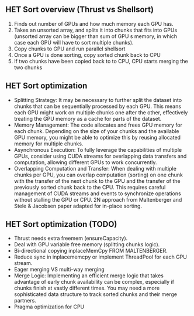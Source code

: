 ## HET Sort overview (Thrust vs Shellsort)
1. Finds out number of GPUs and how much memory each GPU has. 
2. Takes an unsorted array, and splits it into chunks that fits into GPUs (unsorted array can be bigger than sum of GPU s memory, in which case each GPU will have to sort multiple chunks).
3. Copy chunks to GPU and run parallel shellsort
4. Once a GPU is done sorting, copy sorted chunk back to CPU
5. If two chunks have been copied back to to CPU, CPU starts merging the two chunks

## HET Sort optimization
- Splitting Strategy: It may be necessary to further split the dataset into chunks that can be sequentially processed by each GPU. This means each GPU might work on multiple chunks one after the other, effectively treating the GPU memory as a cache for parts of the dataset.
- Memory Management: The code allocates and frees GPU memory for each chunk. Depending on the size of your chunks and the available GPU memory, you might be able to optimize this by reusing allocated memory for multiple chunks.
- Asynchronous Execution: To fully leverage the capabilities of multiple GPUs, consider using CUDA streams for overlapping data transfers and computation, allowing different GPUs to work concurrently.
- Overlapping Computation and Transfer: When dealing with multiple chunks per GPU, you can overlap computation (sorting) on one chunk with the transfer of the next chunk to the GPU and the transfer of the previously sorted chunk back to the CPU. This requires careful management of CUDA streams and events to synchronize operations without stalling the GPU or CPU. 2N approach from Maltenberger and Stele & Jacobsen paper adapted for in-place sorting.

## HET Sort optimization (TODO)
- Thrust needs extra freemem (ensureCapacity).
- Deal with GPU variable free memory (splitting chunks logic). 
- Bi-directional copying inplaceMemCpy FROM MALTENBERGER.
- Reduce sync in inplacememcpy or implement ThreadPool for each GPU stream.
- Eager merging VS multi-way merging
- Merge Logic: Implementing an efficient merge logic that takes advantage of early chunk availability can be complex, especially if chunks finish at vastly different times. You may need a more sophisticated data structure to track sorted chunks and their merge partners.
- Pragma optimization for CPU